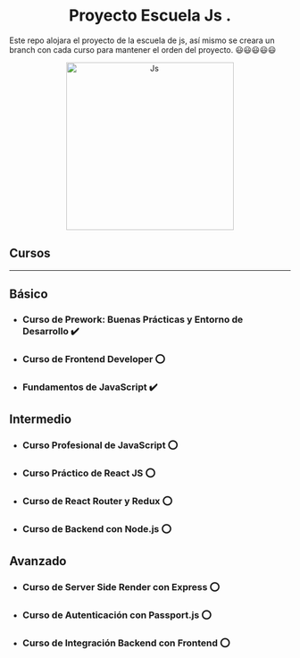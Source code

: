 # <div align="center">Proyecto Escuela Js .</div>

Este repo alojara el proyecto de la escuela de js, así mismo se creara un branch con cada curso para mantener el orden del proyecto. 😃😃😃😃😃

<p align="center">
 
<img src="https://66.media.tumblr.com/1cda98dcc93b997a336ec0e32fd4a134/tumblr_px05wkVgDH1yuj7veo1_400.jpg" title="Js" width="300" height="300">

</p>

## Cursos 
***
## Básico

* ### Curso de Prework: Buenas Prácticas y Entorno de Desarrollo ✔️
* ### Curso de Frontend Developer ⭕️
* ### Fundamentos de JavaScript ✔️

## Intermedio

* ### Curso Profesional de JavaScript ⭕️
* ### Curso Práctico de React JS ⭕️
* ### Curso de React Router y Redux ⭕️
* ### Curso de Backend con Node.js ⭕️

## Avanzado

* ### Curso de Server Side Render con Express ⭕️
* ### Curso de Autenticación con Passport.js ⭕️
* ### Curso de Integración Backend con Frontend ⭕️
